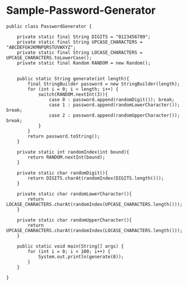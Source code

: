 # Sample-Password-Generator

	public class PasswordGenerator {

		private static final String DIGITS = "0123456789";
		private static final String UPCASE_CHARACTERS = "ABCDEFGHJKMNPQRSTUVWXYZ";
		private static final String LOCASE_CHARACTERS = UPCASE_CHARACTERS.toLowerCase();
		private static final Random RANDOM = new Random();


		public static String generate(int length){
			final StringBuilder password = new StringBuilder(length);
			for (int i = 0; i < length; i++) {
				switch(RANDOM.nextInt(3)){
					case 0 : password.append(randomDigit()); break;
					case 1 : password.append(randomLowerCharacter()); break;
					case 2 : password.append(randomUpperCharacter()); break;
				}
			}
			return password.toString();
		}

		private static int randomIndex(int bound){
			return RANDOM.nextInt(bound);
		}

		private static char randomDigit(){
			return DIGITS.charAt(randomIndex(DIGITS.length()));
		}

		private static char randomLowerCharacter(){
			return LOCASE_CHARACTERS.charAt(randomIndex(UPCASE_CHARACTERS.length()));
		}

		private static char randomUpperCharacter(){
			return UPCASE_CHARACTERS.charAt(randomIndex(LOCASE_CHARACTERS.length()));
		}

		public static void main(String[] args) {
			for (int i = 0; i < 100; i++) {
				System.out.println(generate(8));
			}
		}
	
	}
